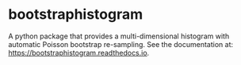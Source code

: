 # bootstraphistogram

A python package that provides a multi-dimensional histogram with automatic Poisson bootstrap re-sampling.
See the documentation at: <https://bootstraphistogram.readthedocs.io>.